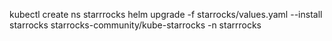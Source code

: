 kubectl create ns starrrocks
helm upgrade -f starrocks/values.yaml --install starrocks starrocks-community/kube-starrocks -n starrrocks